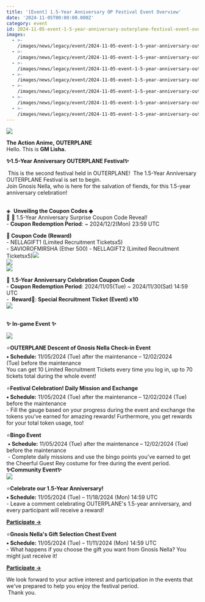 ```yaml
---
title: '[Event] 1.5-Year Anniversary OP Festival Event Overview'
date: '2024-11-05T00:00:00.000Z'
category: event
id: 2024-11-05-event-1-5-year-anniversary-outerplane-festival-event-overview
images:
  - >-
    /images/news/legacy/event/2024-11-05-event-1-5-year-anniversary-outerplane-festival-event-overview/7cab40b6a7254cab899e818e466b4ff5.webp
  - >-
    /images/news/legacy/event/2024-11-05-event-1-5-year-anniversary-outerplane-festival-event-overview/87b7403a6ce048e8ad2b3af202575c7b.webp
  - >-
    /images/news/legacy/event/2024-11-05-event-1-5-year-anniversary-outerplane-festival-event-overview/f17aa657ede6473f8b1978cb773d16f3.webp
  - >-
    /images/news/legacy/event/2024-11-05-event-1-5-year-anniversary-outerplane-festival-event-overview/445225377a8843d7a8062f34c9205bba.webp
  - >-
    /images/news/legacy/event/2024-11-05-event-1-5-year-anniversary-outerplane-festival-event-overview/1207b4a618ff4caebf81bd3b025c7dd0.webp
  - >-
    /images/news/legacy/event/2024-11-05-event-1-5-year-anniversary-outerplane-festival-event-overview/ba338f69eb3540009b1aa215c2a590e7.webp
  - >-
    /images/news/legacy/event/2024-11-05-event-1-5-year-anniversary-outerplane-festival-event-overview/bb885663ad214dd786255708a107f98f.webp
---
```


![](/images/news/legacy/event/2024-11-05-event-1-5-year-anniversary-outerplane-festival-event-overview/7cab40b6a7254cab899e818e466b4ff5.webp)

**The Action Anime, OUTERPLANE**  
Hello. This is **GM Lisha.**  
  
**✨**1.5-Year Anniversary OUTERPLANE Festival**✨**

 This is the second festival held in OUTERPLANE!  The 1.5-Year Anniversary OUTERPLANE Festival is set to begin.  
Join Gnosis Nella, who is here for the salvation of fiends, for this 1.5-year anniversary celebration! 

   
◈  **Unveiling the Coupon Codes ◈**   
📢 🎁 1.5-Year Anniversary Surprise Coupon Code Reveal!   
\- **Coupon Redemption Period**: ~ 2024/12/2(Mon) 23:59 UTC

  
**🎁 Coupon Code (Reward)**   
\- NELLAGIFT1 (Limited Recruitment Ticketsx5)   
\- SAVIOROFMIRSHA (Ether 500) - NELLAGIFT2 (Limited Recruitment Ticketsx5)![](/images/news/legacy/event/2024-11-05-event-1-5-year-anniversary-outerplane-festival-event-overview/87b7403a6ce048e8ad2b3af202575c7b.webp)  
![](/images/news/legacy/event/2024-11-05-event-1-5-year-anniversary-outerplane-festival-event-overview/f17aa657ede6473f8b1978cb773d16f3.webp)  
![](/images/news/legacy/event/2024-11-05-event-1-5-year-anniversary-outerplane-festival-event-overview/445225377a8843d7a8062f34c9205bba.webp)  
  
📢 **1.5-Year Anniversary Celebration Coupon Code**  
\- **Coupon Redemption Period**: 2024/11/05(Tue) ~ 2024/11/30(Sat) 14:59 UTC  
\-  **Reward**🎁: **Special Recruitment Ticket (Event) x10**  
![](/images/news/legacy/event/2024-11-05-event-1-5-year-anniversary-outerplane-festival-event-overview/1207b4a618ff4caebf81bd3b025c7dd0.webp)  

   
**✨** **In-game Event** **✨**

**![](/images/news/legacy/event/2024-11-05-event-1-5-year-anniversary-outerplane-festival-event-overview/ba338f69eb3540009b1aa215c2a590e7.webp)**  

⭐**OUTERPLANE Descent of Gnosis Nella Check-in Event**  
**▪︎ Schedule:** 11/05/2024 (Tue) after the maintenance – 12/02/2024 (Tue) before the maintenance  
You can get 10 Limited Recruitment Tickets every time you log in, up to 70 tickets total during the whole event!

⭐**Festival Celebration! Daily Mission and Exchange**   
**▪︎ Schedule:** 11/05/2024 (Tue) after the maintenance – 12/02/2024 (Tue) before the maintenance  
\- Fill the gauge based on your progress during the event and exchange the tokens you’ve earned for amazing rewards! Furthermore, you get rewards for your total token usage, too! 

⭐**Bingo Event**  
 **▪︎ Schedule:** 11/05/2024 (Tue) after the maintenance – 12/02/2024 (Tue) before the maintenance  
 - Complete daily missions and use the bingo points you've earned to get the Cheerful Guest Rey costume for free during the event period.  
**✨****Community Event**✨****  
![](/images/news/legacy/event/2024-11-05-event-1-5-year-anniversary-outerplane-festival-event-overview/bb885663ad214dd786255708a107f98f.webp)  

⭐**Celebrate our 1.5-Year Anniversary!**   
**▪︎ Schedule:** 11/05/2024 (Tue) – 11/18/2024 (Mon) 14:59 UTC  
\- Leave a comment celebrating OUTERPLANE's 1.5-year anniversary, and every participant will receive a reward! 

[**Participate →**](https://page.onstove.com/outerplane/en/view/10507349)

⭐**Gnosis Nella's Gift Selection Chest Event**   
**▪︎ Schedule:** 11/05/2024 (Tue) – 11/11/2024 (Mon) 14:59 UTC  
\- What happens if you choose the gift you want from Gnosis Nella? You might just receive it!        

[**Participate →**](https://page.onstove.com/outerplane/en/view/10507341)

We look forward to your active interest and participation in the events that we've prepared to help you enjoy the festival period.  
 Thank you.
